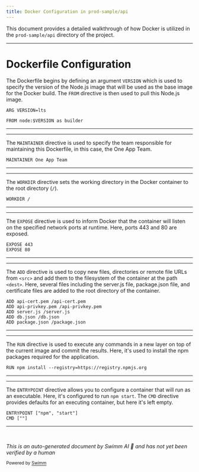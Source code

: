 ```yaml
---
title: Docker Configuration in prod-sample/api
---
```

This document provides a detailed walkthrough of how Docker is utilized in the `prod-sample/api` directory of the project.

<SwmSnippet path="/prod-sample/api/Dockerfile" line="1">

---

# Dockerfile Configuration

The Dockerfile begins by defining an argument `VERSION` which is used to specify the version of the Node.js image that will be used as the base image for the Docker build. The `FROM` directive is then used to pull this Node.js image.

```
ARG VERSION=lts

FROM node:$VERSION as builder
```

---

</SwmSnippet>

<SwmSnippet path="/prod-sample/api/Dockerfile" line="4">

---

The `MAINTAINER` directive is used to specify the team responsible for maintaining this Dockerfile, in this case, the One App Team.

```
MAINTAINER One App Team
```

---

</SwmSnippet>

<SwmSnippet path="/prod-sample/api/Dockerfile" line="6">

---

The `WORKDIR` directive sets the working directory in the Docker container to the root directory (`/`).

```
WORKDIR /
```

---

</SwmSnippet>

<SwmSnippet path="/prod-sample/api/Dockerfile" line="8">

---

The `EXPOSE` directive is used to inform Docker that the container will listen on the specified network ports at runtime. Here, ports 443 and 80 are exposed.

```
EXPOSE 443
EXPOSE 80
```

---

</SwmSnippet>

<SwmSnippet path="/prod-sample/api/Dockerfile" line="10">

---

The `ADD` directive is used to copy new files, directories or remote file URLs from `<src>` and add them to the filesystem of the container at the path `<dest>`. Here, several files including the server.js file, package.json file, and certificate files are added to the root directory of the container.

```
ADD api-cert.pem /api-cert.pem
ADD api-privkey.pem /api-privkey.pem
ADD server.js /server.js
ADD db.json /db.json
ADD package.json /package.json
```

---

</SwmSnippet>

<SwmSnippet path="/prod-sample/api/Dockerfile" line="15">

---

The `RUN` directive is used to execute any commands in a new layer on top of the current image and commit the results. Here, it's used to install the npm packages required for the application.

```
RUN npm install --registry=https://registry.npmjs.org
```

---

</SwmSnippet>

<SwmSnippet path="/prod-sample/api/Dockerfile" line="16">

---

The `ENTRYPOINT` directive allows you to configure a container that will run as an executable. Here, it's configured to run `npm start`. The `CMD` directive provides defaults for an executing container, but here it's left empty.

```
ENTRYPOINT ["npm", "start"]
CMD [""]
```

---

</SwmSnippet>

&nbsp;

*This is an auto-generated document by Swimm AI 🌊 and has not yet been verified by a human*

<SwmMeta version="3.0.0" repo-id="Z2l0aHViJTNBJTNBREVNTy1vbmUtYXBwJTNBJTNBZ2lsYWRuYXZvdA==" repo-name="DEMO-one-app" doc-type="general-build-tool"><sup>Powered by [Swimm](/)</sup></SwmMeta>
